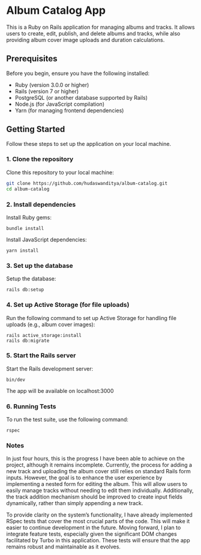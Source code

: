 # Album Catalog App

This is a Ruby on Rails application for managing albums and tracks. It allows users to create, edit, publish, and delete albums and tracks, while also providing album cover image uploads and duration calculations.

## Prerequisites

Before you begin, ensure you have the following installed:

- Ruby (version 3.0.0 or higher)
- Rails (version 7 or higher)
- PostgreSQL (or another database supported by Rails)
- Node.js (for JavaScript compilation)
- Yarn (for managing frontend dependencies)

## Getting Started

Follow these steps to set up the application on your local machine.

### 1. Clone the repository

Clone this repository to your local machine:

```bash
git clone https://github.com/hudaswanditya/album-catalog.git
cd album-catalog
```

### 2. Install dependencies
Install Ruby gems:

```
bundle install
```
Install JavaScript dependencies:
```
yarn install
```

### 3. Set up the database
Setup the database:
```
rails db:setup
```

### 4. Set up Active Storage (for file uploads)
Run the following command to set up Active Storage for handling file uploads (e.g., album cover images):

```
rails active_storage:install
rails db:migrate
```
### 5. Start the Rails server
Start the Rails development server:
```
bin/dev
```
The app will be available on localhost:3000

### 6. Running Tests
To run the test suite, use the following command:
```
rspec
```
### Notes
In just four hours, this is the progress I have been able to achieve on the project, although it remains incomplete. Currently, the process for adding a new track and uploading the album cover still relies on standard Rails form inputs. However, the goal is to enhance the user experience by implementing a nested form for editing the album. This will allow users to easily manage tracks without needing to edit them individually. Additionally, the track addition mechanism should be improved to create input fields dynamically, rather than simply appending a new track.

To provide clarity on the system’s functionality, I have already implemented RSpec tests that cover the most crucial parts of the code. This will make it easier to continue development in the future. Moving forward, I plan to integrate feature tests, especially given the significant DOM changes facilitated by Turbo in this application. These tests will ensure that the app remains robust and maintainable as it evolves.